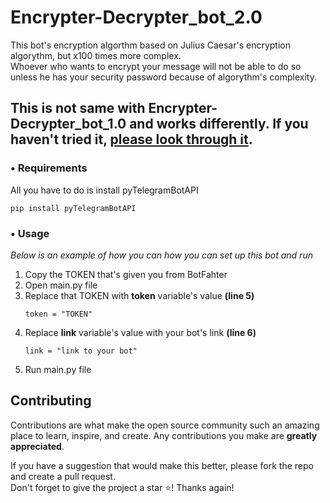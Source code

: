 # Encrypter-Decrypter_bot_2.0
This bot's encryption algorthm based on Julius Caesar's encryption algorythm, but x100 times more complex.<br>
Whoever who wants to encrypt your message will not be able to do so unless he has your security password because of algorythm's complexity.

## This is not same with Encrypter-Decrypter_bot_1.0 and works differently. If you haven't tried it, [please look through it](https://github.com/MIForever/Encrypter-Decrypter_bot_1.0).

### • Requirements

All you have to do is install pyTelegramBotAPI
  ```
  pip install pyTelegramBotAPI
  ```

### • Usage

_Below is an example of how you can how you can set up this bot and run_

1. Copy the TOKEN that's given you from BotFahter
2. Open main.py file
3. Replace that TOKEN with <strong>token</strong> variable's value <strong>(line 5)</strong>
   ```
   token = "TOKEN"
   ```
3. Replace <strong>link</strong> variable's value with your bot's link <strong>(line 6)</strong>
   ```
   link = "link to your bot"
   ```
4. Run main.py file



<!-- CONTRIBUTING -->
## Contributing

Contributions are what make the open source community such an amazing place to learn, inspire, and create. Any contributions you make are **greatly appreciated**.

If you have a suggestion that would make this better, please fork the repo and create a pull request.<br>
Don't forget to give the project a star ⭐️! Thanks again!<br><br><br><br><br>
